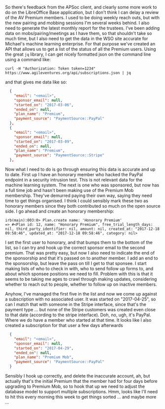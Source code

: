 So there's feedback from the APSoc client, and clearly some more work to do on the LibreOffice Base application, but I don't think I can delay a review of the AV Premium members.  I used to be doing weekly reach outs, but with the new pairing and mobbing sessions I'm several weeks behind.  I also need to generate the latest monthly report for the trustees.  I've been adding data on mobs/pairing/meetings as I have them, so that shouldn't take so much time, but I also need to get the data in the WSO site accurate for Michael's machine learning enterprise.  For that purpose we've created an API that allows us to get a list of the status of all the Premium users.  Using the great `jq` library, I can get nicely formatted json on the command line using a command like:

```
curl -H "Authorization: Token token=1234" https://www.agileventures.org/api/subscriptions.json | jq
```

and that gives me data like so:

```json
  {
    "email": "<email>",
    "sponsor_email": null,
    "started_on": "2017-03-06",
    "ended_on": null,
    "plan_name": "Premium",
    "payment_source": "PaymentSource::PayPal"
  },
  {
    "email": "<email>",
    "sponsor_email": null,
    "started_on": "2017-03-09",
    "ended_on": null,
    "plan_name": "Premium",
    "payment_source": "PaymentSource::Stripe"
  },
```

Now what I need to do is go through ensuring this data is accurate and up to date.  First up I have an honorary member who hacked the PayPal endpoint in a security intrusion test.  This is not relevant data for the machine learning system.  The next is one who was sponsored, but now has a full time job and hasn't been making use of the Premium Mob membership.  They've demurred paying their own way, saying they need time to get things organised.  I think I could sensibly mark these two as honorary members since they both contributed so much on the open source side.  I go ahead and create an honorary membership:

```
irb(main):003:0> Plan.create name: 'Honorary Premium'
=> #<Plan id: 12, name: "Honorary Premium", free_trial_length_days: nil, third_party_identifier: nil, amount: nil, created_at: "2017-12-18 09:58:46", updated_at: "2017-12-18 09:58:46", category: nil>
```

I set the first user to honorary, and that bumps them to the bottom of the list, so I can try and hook up the correct sponsor email to the second premium.  That was pretty easy, but now I also need to indicate the end of the sponsorship and that it's passed on to another member.  I add an end to the sponsorship, but leave the pass on till I get to that sponsee.  I start making lists of who to check in with, who to send follow up forms to, and about which sponsee positions we need to fill.  Problem with this is that it seems to be taking me ages to crawl through making updates, considering whether to reach out to people, whether to follow up on inactive members.

Anyhow, I've managed the first five in the list and now we come up against a subscription with no associated user.  It was started on "2017-04-25", so can I match that with someone in the Stripe interface, since that's the payment type ... but none of the Stripe customers was created even close to that date (according to the stripe interface). Doh, no, ugh, it's PayPal.  Where we do have a member who started at that time.  It looks like I also created a subscription for that user a few days afterwards

```json
  {
    "email": "<email>",
    "sponsor_email": null,
    "started_on": "2017-04-29",
    "ended_on": null,
    "plan_name": "Premium Mob",
    "payment_source": "PaymentSource::PayPal"
  }
```

Sensibly I hook up correctly, and delete the inaccurate account, ah, but actually that's the initial Premium that the member had for four days before upgrading to Premium Mob, so to hook that up we need to adjust the database model to support multiple subscriptions.  Hmm, looks like I'll need to hit this every morning this week to get things sorted ... and maybe more ...
